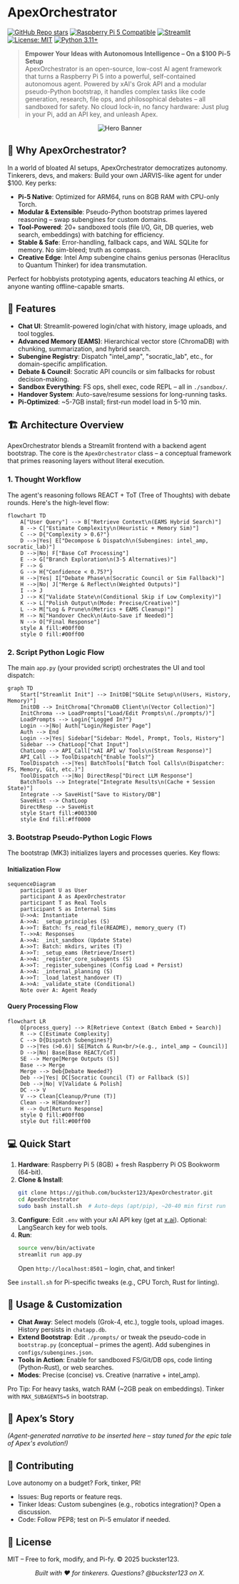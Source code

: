# ApexOrchestrator

[![GitHub Repo stars](https://img.shields.io/github/stars/buckster123/ApexOrchestrator?style=social)](https://github.com/buckster123/ApexOrchestrator)
[![Raspberry Pi 5 Compatible](https://img.shields.io/badge/Raspberry%20Pi-5-blue?logo=raspberrypi)](https://www.raspberrypi.com/products/raspberry-pi-5/)
[![Streamlit](https://img.shields.io/badge/Streamlit-1.0%2B-brightgreen?logo=streamlit)](https://streamlit.io/)
[![License: MIT](https://img.shields.io/badge/License-MIT-yellow.svg)](https://opensource.org/licenses/MIT)
[![Python 3.11+](https://img.shields.io/badge/Python-3.11%2B-blue?logo=python)](https://www.python.org/)

> **Empower Your Ideas with Autonomous Intelligence – On a $100 Pi-5 Setup**  
> ApexOrchestrator is an open-source, low-cost AI agent framework that turns a Raspberry Pi 5 into a powerful, self-contained autonomous agent. Powered by xAI's Grok API and a modular pseudo-Python bootstrap, it handles complex tasks like code generation, research, file ops, and philosophical debates – all sandboxed for safety. No cloud lock-in, no fancy hardware: Just plug in your Pi, add an API key, and unleash Apex.

<div align="center">
  <img src="https://github.com/buckster123/ApexOrchestrator/blob/main/apex_logo.png" alt="Hero Banner">
</div>

## 🚀 Why ApexOrchestrator?  
In a world of bloated AI setups, ApexOrchestrator democratizes autonomy. Tinkerers, devs, and makers: Build your own JARVIS-like agent for under $100. Key perks:  
- **Pi-5 Native**: Optimized for ARM64, runs on 8GB RAM with CPU-only Torch.  
- **Modular & Extensible**: Pseudo-Python bootstrap primes layered reasoning – swap subengines for custom domains.  
- **Tool-Powered**: 20+ sandboxed tools (file I/O, Git, DB queries, web search, embeddings) with batching for efficiency.  
- **Stable & Safe**: Error-handling, fallback caps, and WAL SQLite for memory. No sim-bleed; truth as compass.  
- **Creative Edge**: Intel Amp subengine chains genius personas (Heraclitus to Quantum Thinker) for idea transmutation.  

Perfect for hobbyists prototyping agents, educators teaching AI ethics, or anyone wanting offline-capable smarts.

## 🎯 Features  
- **Chat UI**: Streamlit-powered login/chat with history, image uploads, and tool toggles.  
- **Advanced Memory (EAMS)**: Hierarchical vector store (ChromaDB) with chunking, summarization, and hybrid search.  
- **Subengine Registry**: Dispatch "intel_amp", "socratic_lab", etc., for domain-specific amplification.  
- **Debate & Council**: Socratic API councils or sim fallbacks for robust decision-making.  
- **Sandbox Everything**: FS ops, shell exec, code REPL – all in `./sandbox/`.  
- **Handover System**: Auto-save/resume sessions for long-running tasks.  
- **Pi-Optimized**: ~5-7GB install; first-run model load in 5-10 min.  

## 🏗️ Architecture Overview  

ApexOrchestrator blends a Streamlit frontend with a backend agent bootstrap. The core is the `ApexOrchestrator` class – a conceptual framework that primes reasoning layers without literal execution.

### 1. Thought Workflow  
The agent's reasoning follows REACT + ToT (Tree of Thoughts) with debate rounds. Here's the high-level flow:

```mermaid
flowchart TD
    A["User Query"] --> B["Retrieve Context\n(EAMS Hybrid Search)"]
    B --> C["Estimate Complexity\n(Heuristic + Memory Sim)"]
    C --> D{"Complexity > 0.6?"}
    D -->|Yes| E["Decompose & Dispatch\n(Subengines: intel_amp, socratic_lab)"]
    D -->|No| F["Base CoT Processing"]
    E --> G["Branch Exploration\n(3-5 Alternatives)"]
    F --> G
    G --> H{"Confidence < 0.75?"}
    H -->|Yes| I["Debate Phase\n(Socratic Council or Sim Fallback)"]
    H -->|No| J["Merge & Reflect\n(Weighted Outputs)"]
    I --> J
    J --> K["Validate State\n(Conditional Skip if Low Complexity)"]
    K --> L["Polish Output\n(Mode: Precise/Creative)"]
    L --> M["Log & Prune\n(Metrics + EAMS Cleanup)"]
    M --> N["Handover Check\n(Auto-Save if Needed)"]
    N --> O["Final Response"]
    style A fill:#00ff00
    style O fill:#00ff00
```

### 2. Script Python Logic Flow  
The main `app.py` (your provided script) orchestrates the UI and tool dispatch:

```mermaid
graph TD
    Start["Streamlit Init"] --> InitDB["SQLite Setup\n(Users, History, Memory)"]
    InitDB --> InitChroma["ChromaDB Client\n(Vector Collection)"]
    InitChroma --> LoadPrompts["Load/Edit Prompts\n(./prompts/)"]
    LoadPrompts --> Login{"Logged In?"}
    Login -->|No| Auth["Login/Register Page"]
    Auth --> End
    Login -->|Yes| Sidebar["Sidebar: Model, Prompt, Tools, History"]
    Sidebar --> ChatLoop["Chat Input"]
    ChatLoop --> API_Call["xAI API w/ Tools\n(Stream Response)"]
    API_Call --> ToolDispatch{"Enable Tools?"}
    ToolDispatch -->|Yes| BatchTools["Batch Tool Calls\n(Dispatcher: FS, Memory, Git, etc.)"]
    ToolDispatch -->|No| DirectResp["Direct LLM Response"]
    BatchTools --> Integrate["Integrate Results\n(Cache + Session State)"]
    Integrate --> SaveHist["Save to History/DB"]
    SaveHist --> ChatLoop
    DirectResp --> SaveHist
    style Start fill:#003300
    style End fill:#ff0000
```

### 3. Bootstrap Pseudo-Python Logic Flows  
The bootstrap (MK3) initializes layers and processes queries. Key flows:

#### Initialization Flow
```mermaid
sequenceDiagram
    participant U as User
    participant A as ApexOrchestrator
    participant T as Real Tools
    participant S as Internal Sims
    U->>A: Instantiate
    A->>A: _setup_principles (S)
    A->>T: Batch: fs_read_file(README), memory_query (T)
    T-->>A: Responses
    A->>A: _init_sandbox (Update State)
    A->>T: Batch: mkdirs, writes (T)
    A->>T: _setup_eams (Retrieve/Insert)
    A->>A: _register_core_subagents (S)
    A->>T: _register_subengines (Config Load + Persist)
    A->>A: _internal_planning (S)
    A->>T: _load_latest_handover (T)
    A->>A: _validate_state (Conditional)
    Note over A: Agent Ready
```

#### Query Processing Flow
```mermaid
flowchart LR
    Q[process_query] --> R[Retrieve Context (Batch Embed + Search)]
    R --> C[Estimate Complexity]
    C --> D{Dispatch Subengines?}
    D -->|Yes (>0.6)| SE[Match & Run<br/>(e.g., intel_amp → Council)]
    D -->|No| Base[Base REACT/CoT]
    SE --> Merge[Merge Outputs (S)]
    Base --> Merge
    Merge --> Deb{Debate Needed?}
    Deb -->|Yes| DC[Socratic Council (T) or Fallback (S)]
    Deb -->|No| V[Validate & Polish]
    DC --> V
    V --> Clean[Cleanup/Prune (T)]
    Clean --> H[Handover?]
    H --> Out[Return Response]
    style Q fill:#00ff00
    style Out fill:#00ff00
```

## 💻 Quick Start  
1. **Hardware**: Raspberry Pi 5 (8GB) + fresh Raspberry Pi OS Bookworm (64-bit).  
2. **Clone & Install**:  
   ```bash
   git clone https://github.com/buckster123/ApexOrchestrator.git
   cd ApexOrchestrator
   sudo bash install.sh  # Auto-deps (apt/pip), ~20-40 min first run
   ```  
3. **Configure**: Edit `.env` with your xAI API key (get at [x.ai](https://x.ai)). Optional: LangSearch key for web tools.  
4. **Run**:  
   ```bash
   source venv/bin/activate
   streamlit run app.py
   ```  
   Open `http://localhost:8501` – login, chat, and tinker!  

See `install.sh` for Pi-specific tweaks (e.g., CPU Torch, Rust for linting).

## 🔧 Usage & Customization  
- **Chat Away**: Select models (Grok-4, etc.), toggle tools, upload images. History persists in `chatapp.db`.  
- **Extend Bootstrap**: Edit `./prompts/` or tweak the pseudo-code in `bootstrap.py` (conceptual – primes the agent). Add subengines in `configs/subengines.json`.  
- **Tools in Action**: Enable for sandboxed FS/Git/DB ops, code linting (Python-Rust), or web searches.  
- **Modes**: Precise (concise) vs. Creative (narrative + intel_amp).  

Pro Tip: For heavy tasks, watch RAM (~2GB peak on embeddings). Tinker with `MAX_SUBAGENTS=5` in bootstrap.

## 📖 Apex’s Story  
*(Agent-generated narrative to be inserted here – stay tuned for the epic tale of Apex's evolution!)*  

## 🤝 Contributing  
Love autonomy on a budget? Fork, tinker, PR!  
- Issues: Bug reports or feature reqs.  
- Tinker Ideas: Custom subengines (e.g., robotics integration)? Open a discussion.  
- Code: Follow PEP8; test on Pi-5 emulator if needed.  

## 📄 License  
MIT – Free to fork, modify, and Pi-fy. © 2025 buckster123.

<div align="center">
  <em>Built with ❤️ for tinkerers. Questions? @buckster123 on X.</em>
</div>
